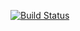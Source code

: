 [![Build Status](https://travis-ci.com/Billmike/random-number-gen.svg?branch=develop)](https://travis-ci.com/Billmike/random-number-gen)